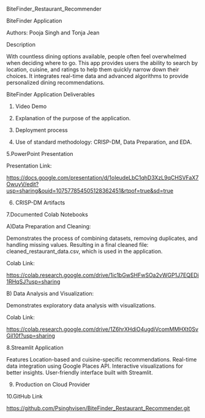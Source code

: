 BiteFinder_Restaurant_Recommender

BiteFinder Application

Authors: Pooja Singh and Tonja Jean

Description

With countless dining options available, people often feel overwhelmed when deciding where to go. This app provides users the ability to search by location, cuisine, and ratings to help them quickly narrow down their choices.
It integrates real-time data and advanced algorithms to provide personalized dining recommendations.

BiteFinder Application Deliverables

1. Video Demo
   
2. Explanation of the purpose of the application.

3. Deployment process
   
4. Use of standard methodology: CRISP-DM, Data Preparation, and EDA.
   
5.PowerPoint Presentation

Presentation Link:

https://docs.google.com/presentation/d/1oIeudeLbC1qhD3XzL9qCHSVFaX7OwuyV/edit?usp=sharing&ouid=107577854505128362451&rtpof=true&sd=true


6. CRISP-DM Artifacts
   
7.Documented Colab Notebooks

A)Data Preparation and Cleaning:

Demonstrates the process of combining datasets, removing duplicates, and handling missing values.
Resulting in a final cleaned file: cleaned_restaurant_data.csv, which is used in the application.

Colab Link:

https://colab.research.google.com/drive/1ic1bGwSHFwSOa2vWGP1J7EQEDi1RHqSJ?usp=sharing


B) Data Analysis and Visualization:

Demonstrates exploratory data analysis with visualizations.

Colab Link:

https://colab.research.google.com/drive/1Z6hrXHdiO4ugdiVcomMMHXt0SvGil10f?usp=sharing

8.Streamlit Application

Features
Location-based and cuisine-specific recommendations.
Real-time data integration using Google Places API.
Interactive visualizations for better insights.
User-friendly interface built with Streamlit.

9. Production on Cloud Provider
    
10.GitHub Link

https://github.com/Psinghvisen/BiteFinder_Restaurant_Recommender.git













